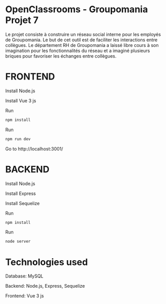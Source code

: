 # OpenClassrooms - Groupomania Projet 7

Le projet consiste à construire un réseau social interne pour les employés de Groupomania. Le
but de cet outil est de faciliter les interactions entre collègues. Le département RH de
Groupomania a laissé libre cours à son imagination pour les fonctionnalités du réseau et a
imaginé plusieurs briques pour favoriser les échanges entre collègues.

# FRONTEND

Install Node.js

Install Vue 3 js

Run

```sh
npm install
```

Run

```sh
npm run dev
```

Go to http://localhost:3001/

# BACKEND

Install Node.js

Install Express

Install Sequelize

Run

```sh
npm install
```

Run

```sh
node server
```

# Technologies used

Database: MySQL

Backend: Node.js, Express, Sequelize

Frontend: Vue 3 js
